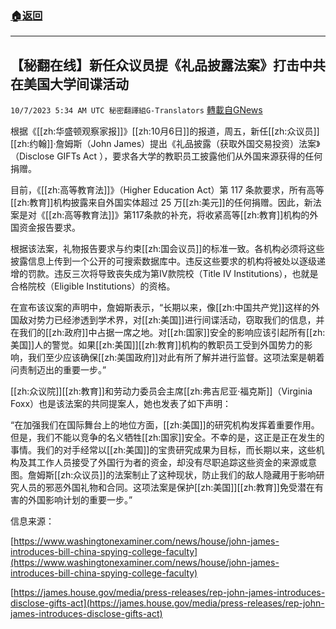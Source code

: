 ###  [:house:返回](README.md)
---


## 【秘翻在线】新任众议员提《礼品披露法案》打击中共在美国大学间谍活动
`10/7/2023 5:34 AM UTC 秘密翻譯組G-Translators` [轉載自GNews](https://gnews.org/articles/1797374)

根据《[[zh:华盛顿观察家报]]》[[zh:10月6日]]的报道，周五，新任[[zh:众议员]][[zh:约翰]]·詹姆斯（John James）提出《礼品披露（获取外国交易投资）法案》（Disclose GIFTs Act ），要求各大学的教职员工披露他们从外国来源获得的任何捐赠。

目前，《[[zh:高等教育法]]》（Higher Education Act）第 117 条款要求，所有高等[[zh:教育]]机构披露来自外国实体超过 25 万[[zh:美元]]的任何捐赠。因此，新法案是对《[[zh:高等教育法]]》第117条款的补充，将收紧高等[[zh:教育]]机构的外国资金报告要求。

根据该法案，礼物报告要求与约束[[zh:国会议员]]的标准一致。各机构必须将这些披露信息上传到一个公开的可搜索数据库中。违反这些要求的机构将被处以逐级递增的罚款。违反三次将导致丧失成为第IV款院校（Title IV Institutions），也就是合格院校（Eligible Institutions）的资格。

在宣布该议案的声明中，詹姆斯表示，“长期以来，像[[zh:中国共产党]]这样的外国敌对势力已经渗透到学术界，对[[zh:美国]]进行间谍活动，窃取我们的信息，并在我们的[[zh:政府]]中占据一席之地。对[[zh:国家]]安全的影响应该引起所有[[zh:美国]]人的警觉。如果[[zh:美国]][[zh:教育]]机构的教职员工受到外国势力的影响，我们至少应该确保[[zh:美国政府]]对此有所了解并进行监督。这项法案是朝着问责制迈出的重要一步。”

[[zh:众议院]][[zh:教育]]和劳动力委员会主席[[zh:弗吉尼亚·福克斯]]（Virginia Foxx）也是该法案的共同提案人，她也发表了如下声明：

“在加强我们在国际舞台上的地位方面，[[zh:美国]]的研究机构发挥着重要作用。但是，我们不能以竞争的名义牺牲[[zh:国家]]安全。不幸的是，这正是正在发生的事情。我们的对手经常以[[zh:美国]]的宝贵研究成果为目标，而长期以来，这些机构及其工作人员接受了外国行为者的资金，却没有尽职追踪这些资金的来源或意图。詹姆斯[[zh:众议员]]的法案制止了这种现状，防止我们的敌人隐藏用于影响研究人员的邪恶外国礼物和合同。这项法案是保护[[zh:美国]][[zh:教育]]免受潜在有害的外国影响计划的重要一步。”

信息来源：

[https://www.washingtonexaminer.com/news/house/john-james-introduces-bill-china-spying-college-faculty](https://www.washingtonexaminer.com/news/house/john-james-introduces-bill-china-spying-college-faculty)

[https://james.house.gov/media/press-releases/rep-john-james-introduces-disclose-gifts-act](https://james.house.gov/media/press-releases/rep-john-james-introduces-disclose-gifts-act)
